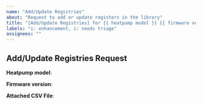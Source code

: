 ```yaml
---
name: "Add/Update Registries"
about: "Request to add or update registers in the library"
title: "[Add/Update Registries] for {{ heatpump model }} {{ firmware version }}"
labels: "i: enhancement, i: needs triage"
assignees: ""
---
```


## Add/Update Registries Request

**Heatpump model**:
<!-- e.g. F1145-6, F1255-6, F2040-6, S1155-6, S1255-6 -->

**Firmware version**:
<!-- e.g. 5.3.11, 5.4.4 -->

**Attached CSV File**:
<!-- Please attach the CSV file exported from your heatpump. -->

<!--
## How to obtain the CSV file

1. **For F series pumps:**
   - Use [ModbusManager](https://professional.nibe.eu/sv/proffshjalp/kommunikation/nibe-modbus) to export a CSV file from your heatpump.
   - Locate the corresponding file in the `nibe/data` folder.

2. **For S series pumps:**
   - Set your heatpump language to English.
   - Export the registers as a CSV file from the system interface.
-->

<!-- Please provide any additional information that could help us verify your changes or the source of the registers data. -->
